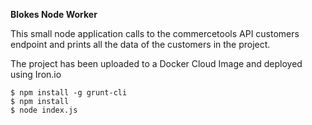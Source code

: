**Blokes Node Worker**

This small node application calls to the commercetools API customers endpoint and prints all the data of the customers in the project.

The project has been uploaded to a Docker Cloud Image and deployed using Iron.io

```
$ npm install -g grunt-cli
$ npm install
$ node index.js

```
